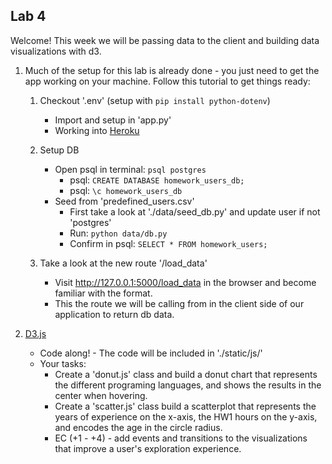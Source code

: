 ## Lab 4

Welcome! This week we will be passing data to the client and building data visualizations with d3.

1.  Much of the setup for this lab is already done - you just need to get the app working on your machine. Follow this tutorial to get things ready:

    1. Checkout '.env' (setup with `pip install python-dotenv`)
        + Import and setup in 'app.py'
        + Working into [Heroku](https://devcenter.heroku.com/articles/config-vars)
    
    2. Setup DB
        + Open psql in terminal: `psql postgres`
            + psql: `CREATE DATABASE homework_users_db;`
            + psql: `\c homework_users_db`
        + Seed from 'predefined_users.csv'
            + First take a look at './data/seed_db.py' and update user if not 'postgres'
            + Run: `python data/db.py`
            + Confirm in psql: `SELECT * FROM homework_users;`
    
    3. Take a look at the new route '/load_data'
        + Visit http://127.0.0.1:5000/load_data in the browser and become familiar with the format.
        + This the route we will be calling from in the client side of our application to return db data.
        
2. [D3.js](https://github.com/d3/d3/blob/master/API.md)
    
    + Code along! - The code will be included in './static/js/'
    + Your tasks:
        + Create a 'donut.js' class and build a donut chart that represents the different programing languages, and shows the results in the center when hovering.
        + Create a 'scatter.js' class build a scatterplot that represents the years of experience on the x-axis, the HW1 hours on the y-axis, and encodes the age in the circle radius.
        + EC (+1 - +4) - add events and transitions to the visualizations that improve a user's exploration experience.
